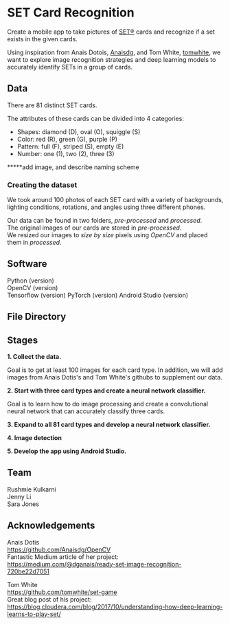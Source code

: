 # SET Card Recognition
Create a mobile app to take pictures of [SET®](https://www.setgame.com/) cards and recognize if a set exists in the given cards.

Using inspiration from Anais Dotois, [Anaisdg](https://github.com/Anaisdg), and Tom White, [tomwhite](https://github.com/tomwhite), we want to explore image recognition strategies and deep learning models to accurately identify SETs in a group of cards.

## Data

There are 81 distinct SET cards. 

The attributes of these cards can be divided into 4 categories:

 * Shapes: diamond (D), oval (O), squiggle (S)
 * Color: red (R), green (G), purple (P)
 * Pattern: full (F), striped (S), empty (E)
 * Number: one (1), two (2), three (3)
 
 *****add image, and describe naming scheme
 
 ### Creating the dataset
 
 We took around 100 photos of each SET card with a variety of backgrounds, lighting conditions, rotations, and angles using three different phones.
 
 Our data can be found in two folders, *pre-processed* and *processed*.   
 The original images of our cards are stored in *pre-processed*.  
 We resized our images to *size by size* pixels using *OpenCV* and placed them in *processed*.
 
 ## Software
 
 Python (version)  
 OpenCV (version)  
 Tensorflow (version)
 PyTorch (version)
 Android Studio (version) 
 
 ## File Directory
  
 ## Stages
 
 **1. Collect the data.**
 
 Goal is to get at least 100 images for each card type. In addition, we will add images from Anais Dotis's and Tom White's githubs to supplement our data. 
 
 **2. Start with three card types and create a neural network classifier.**
 
 Goal is to learn how to do image processing and create a convolutional neural network that can accurately classify three cards. 
 
 **3. Expand to all 81 card types and develop a neural network classifier.**
 
 **4. Image detection**
 
 **5. Develop the app using Android Studio.**
 
 ## Team
 
 Rushmie Kulkarni  
 Jenny Li  
 Sara Jones  
 
 ## Acknowledgements
Anais Dotis  
https://github.com/Anaisdg/OpenCV  
Fantastic Medium article of her project:   
https://medium.com/@dganais/ready-set-image-recognition-720be22d7051

Tom White  
https://github.com/tomwhite/set-game    
Great blog post of his project:   
https://blog.cloudera.com/blog/2017/10/understanding-how-deep-learning-learns-to-play-set/
 

